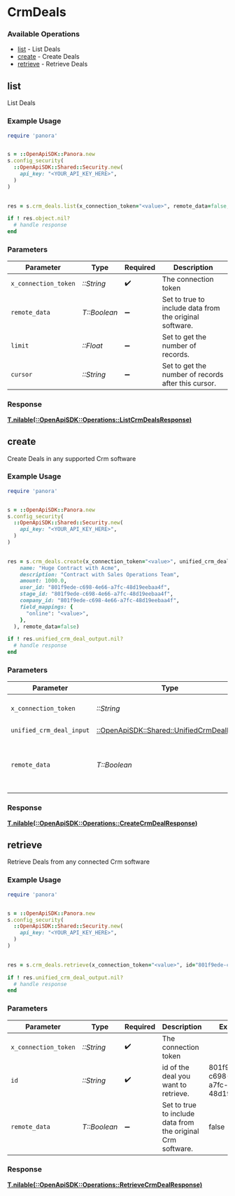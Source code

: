 # CrmDeals


### Available Operations

* [list](#list) - List Deals
* [create](#create) - Create Deals
* [retrieve](#retrieve) - Retrieve Deals

## list

List Deals

### Example Usage

```ruby
require 'panora'


s = ::OpenApiSDK::Panora.new
s.config_security(
  ::OpenApiSDK::Shared::Security.new(
    api_key: "<YOUR_API_KEY_HERE>",
  )
)

    
res = s.crm_deals.list(x_connection_token="<value>", remote_data=false, limit=7685.78, cursor="<value>")

if ! res.object.nil?
  # handle response
end

```

### Parameters

| Parameter                                               | Type                                                    | Required                                                | Description                                             |
| ------------------------------------------------------- | ------------------------------------------------------- | ------------------------------------------------------- | ------------------------------------------------------- |
| `x_connection_token`                                    | *::String*                                              | :heavy_check_mark:                                      | The connection token                                    |
| `remote_data`                                           | *T::Boolean*                                            | :heavy_minus_sign:                                      | Set to true to include data from the original software. |
| `limit`                                                 | *::Float*                                               | :heavy_minus_sign:                                      | Set to get the number of records.                       |
| `cursor`                                                | *::String*                                              | :heavy_minus_sign:                                      | Set to get the number of records after this cursor.     |


### Response

**[T.nilable(::OpenApiSDK::Operations::ListCrmDealsResponse)](../../models/operations/listcrmdealsresponse.md)**


## create

Create Deals in any supported Crm software

### Example Usage

```ruby
require 'panora'


s = ::OpenApiSDK::Panora.new
s.config_security(
  ::OpenApiSDK::Shared::Security.new(
    api_key: "<YOUR_API_KEY_HERE>",
  )
)

    
res = s.crm_deals.create(x_connection_token="<value>", unified_crm_deal_input=::OpenApiSDK::Shared::UnifiedCrmDealInput.new(
    name: "Huge Contract with Acme",
    description: "Contract with Sales Operations Team",
    amount: 1000.0,
    user_id: "801f9ede-c698-4e66-a7fc-48d19eebaa4f",
    stage_id: "801f9ede-c698-4e66-a7fc-48d19eebaa4f",
    company_id: "801f9ede-c698-4e66-a7fc-48d19eebaa4f",
    field_mappings: {
      "online": "<value>",
    },
  ), remote_data=false)

if ! res.unified_crm_deal_output.nil?
  # handle response
end

```

### Parameters

| Parameter                                                                               | Type                                                                                    | Required                                                                                | Description                                                                             |
| --------------------------------------------------------------------------------------- | --------------------------------------------------------------------------------------- | --------------------------------------------------------------------------------------- | --------------------------------------------------------------------------------------- |
| `x_connection_token`                                                                    | *::String*                                                                              | :heavy_check_mark:                                                                      | The connection token                                                                    |
| `unified_crm_deal_input`                                                                | [::OpenApiSDK::Shared::UnifiedCrmDealInput](../../models/shared/unifiedcrmdealinput.md) | :heavy_check_mark:                                                                      | N/A                                                                                     |
| `remote_data`                                                                           | *T::Boolean*                                                                            | :heavy_minus_sign:                                                                      | Set to true to include data from the original Crm software.                             |


### Response

**[T.nilable(::OpenApiSDK::Operations::CreateCrmDealResponse)](../../models/operations/createcrmdealresponse.md)**


## retrieve

Retrieve Deals from any connected Crm software

### Example Usage

```ruby
require 'panora'


s = ::OpenApiSDK::Panora.new
s.config_security(
  ::OpenApiSDK::Shared::Security.new(
    api_key: "<YOUR_API_KEY_HERE>",
  )
)

    
res = s.crm_deals.retrieve(x_connection_token="<value>", id="801f9ede-c698-4e66-a7fc-48d19eebaa4f", remote_data=false)

if ! res.unified_crm_deal_output.nil?
  # handle response
end

```

### Parameters

| Parameter                                                   | Type                                                        | Required                                                    | Description                                                 | Example                                                     |
| ----------------------------------------------------------- | ----------------------------------------------------------- | ----------------------------------------------------------- | ----------------------------------------------------------- | ----------------------------------------------------------- |
| `x_connection_token`                                        | *::String*                                                  | :heavy_check_mark:                                          | The connection token                                        |                                                             |
| `id`                                                        | *::String*                                                  | :heavy_check_mark:                                          | id of the deal you want to retrieve.                        | 801f9ede-c698-4e66-a7fc-48d19eebaa4f                        |
| `remote_data`                                               | *T::Boolean*                                                | :heavy_minus_sign:                                          | Set to true to include data from the original Crm software. | false                                                       |


### Response

**[T.nilable(::OpenApiSDK::Operations::RetrieveCrmDealResponse)](../../models/operations/retrievecrmdealresponse.md)**

